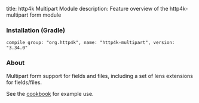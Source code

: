 title: http4k Multipart Module
description: Feature overview of the http4k-multipart form module

### Installation (Gradle)
```compile group: "org.http4k", name: "http4k-multipart", version: "3.34.0"```

### About

Multipart form support for fields and files, including a set of lens extensions for fields/files.

See the [cookbook](/cookbook/multipart_forms/) for example use.
